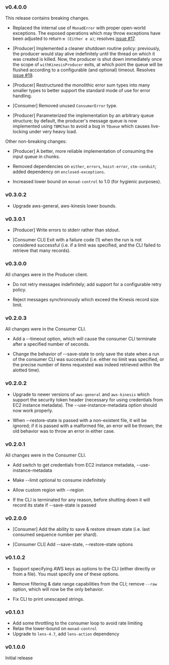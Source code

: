 ### v0.4.0.0

This release contains breaking changes.

- Replaced the internal use of `MonadError` with proper open-world exceptions.
  The exposed operations which may throw exceptions have been adjusted to
  return `m (Either e a)`; resolves [issue
  \#17](https://github.com/alephcloud/hs-aws-kinesis-client/issues/17).

- [Producer] Implemented a cleaner shutdown routine policy: previously, the
  producer would stay alive indefinitely until the thread on which it was
  created is killed. Now, the producer is shut down immediately once the scope of
  `withKinesisProducer` exits, at which point the queue will be flushed according
  to a configurable (and optional) timeout. Resolves [issue
  \#19](https://github.com/alephcloud/hs-aws-kinesis-client/issues/19).

- [Producer] Restructured the monolithic error sum types into many smaller
  types to better support the standard mode of use for error handling.

- [Consumer] Removed unused `ConsumerError` type.

- [Producer] Parameterized the implementation by an arbitrary queue structure;
  by default, the producer's message queue is now implemented using `TBMChan`
  to avoid a bug in `TQueue` which causes live-locking under very heavy load.

Other non-breaking changes:

- [Producer] A better, more reliable implementation of consuming the input
  queue in chunks.

- Removed dependencies on `either`, `errors`, `hoist-error`, `stm-conduit`;
  added dependency on `enclosed-exceptions`.

- Increased lower bound on `monad-control` to 1.0 (for hygienic purposes).

### v0.3.0.2

- Upgrade aws-general, aws-kinesis lower bounds.

### v0.3.0.1

- [Producer] Write errors to stderr rather than stdout.

- [Consumer CLI] Exit with a failure code (1) when the run is not considered
  successful (i.e.  if a limit was specified, and the CLI failed to retrieve
  that many records).

### v0.3.0.0

All changes were in the Producer client.

- Do not retry messages indefinitely; add support for a configurable retry
  policy.

- Reject messages synchronously which exceed the Kinesis record size limit.

### v0.2.0.3

All changes were in the Consumer CLI.

- Add a --timeout option, which will cause the consumer CLI terminate after a
  specified number of seconds.

- Change the behavior of --save-state to only save the state when a run of the
  consumer CLI was successful (i.e. either no limit was specified, or the
  precise number of items requested was indeed retrieved within the alotted time).


### v0.2.0.2

- Upgrade to newer versions of `aws-general` and `aws-kinesis` which support the
  security token header (necessary for using credentials from EC2 instance
  metadata). The --use-instance-metadata option should now work properly.

- When --restore-state is passed with a non-existent file, it will be ignored;
  if it is passed with a malformed file, an error will be thrown; the old
  behavior was to throw an error in either case.

### v0.2.0.1

All changes were in the Consumer CLI.

- Add switch to get credentials from EC2 instance metadata,
  --use-instance-metadata

- Make --limit optional to consume indefinitely

- Allow custom region with --region

- If the CLI is terminated for any reason, before shutting down it will record
  its state if --save-state is passed


### v0.2.0.0

- [Consumer] Add the ability to save & restore stream state (i.e. last consumed
  sequence number per shard).

- [Consumer CLI] Add --save-state, --restore-state options

### v0.1.0.2

- Support specifying AWS keys as options to the CLI (either directly or from a
  file). You must specify one of these options.

- Remove filtering & date range capabilities from the CLI; remove `--raw` option,
  which will now be the only behavior.

- Fix CLI to print unescaped strings.

### v0.1.0.1

- Add some throttling to the consumer loop to avoid rate limiting
- Relax the lower-bound on `monad-control`
- Upgrade to `lens-4.7`, add `lens-action` dependency

### v0.1.0.0

Initial release
